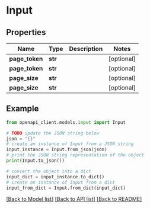 # Input


## Properties

Name | Type | Description | Notes
------------ | ------------- | ------------- | -------------
**page_token** | **str** |  | [optional] 
**page_token** | **str** |  | [optional] 
**page_size** | **str** |  | [optional] 
**page_size** | **str** |  | [optional] 

## Example

```python
from openapi_client.models.input import Input

# TODO update the JSON string below
json = "{}"
# create an instance of Input from a JSON string
input_instance = Input.from_json(json)
# print the JSON string representation of the object
print(Input.to_json())

# convert the object into a dict
input_dict = input_instance.to_dict()
# create an instance of Input from a dict
input_from_dict = Input.from_dict(input_dict)
```
[[Back to Model list]](../README.md#documentation-for-models) [[Back to API list]](../README.md#documentation-for-api-endpoints) [[Back to README]](../README.md)


